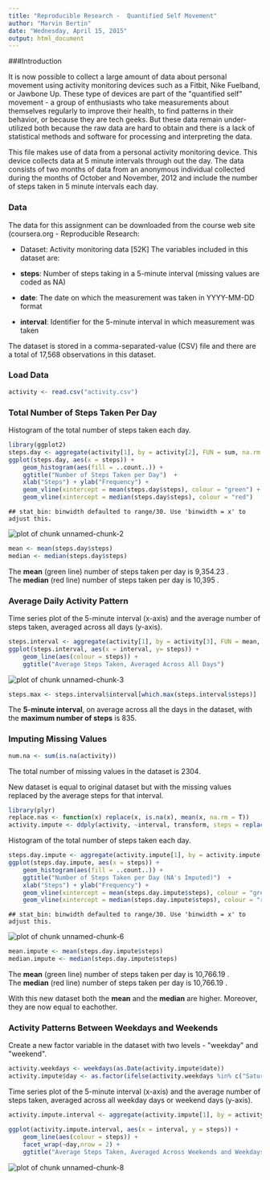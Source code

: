 ```yaml
---
title: "Reproducible Research -  Quantified Self Movement"
author: "Marvin Bertin"
date: "Wednesday, April 15, 2015"
output: html_document
---
```



###Introduction  


It is now possible to collect a large amount of data about personal movement using activity monitoring devices such as a Fitbit, Nike Fuelband, or Jawbone Up. These type of devices are part of the "quantified self" movement - a group of enthusiasts who take measurements about themselves regularly to improve their health, to find patterns in their behavior, or because they are tech geeks. But these data remain under-utilized both because the raw data are hard to obtain and there is a lack of statistical methods and software for processing and interpreting the data.

This file makes use of data from a personal activity monitoring device. This device collects data at 5 minute intervals through out the day. The data consists of two months of data from an anonymous individual collected during the months of October and November, 2012 and include the number of steps taken in 5 minute intervals each day.


### Data


The data for this assignment can be downloaded from the course web site (coursera.org - Reproducible Research:

- Dataset: Activity monitoring data [52K]
The variables included in this dataset are:

- **steps**: Number of steps taking in a 5-minute interval (missing values are coded as NA)

- **date**: The date on which the measurement was taken in YYYY-MM-DD format

- **interval**: Identifier for the 5-minute interval in which measurement was taken

The dataset is stored in a comma-separated-value (CSV) file and there are a total of 17,568 observations in this dataset.


### Load Data



```r
activity <- read.csv("activity.csv")
```


### Total Number of Steps Taken Per Day


Histogram of the total number of steps taken each day.


```r
library(ggplot2)
steps.day <- aggregate(activity[1], by = activity[2], FUN = sum, na.rm = T)
ggplot(steps.day, aes(x = steps)) + 
    geom_histogram(aes(fill = ..count..)) +
    ggtitle("Number of Steps Taken per Day")  +
    xlab("Steps") + ylab("Frequency") +
    geom_vline(xintercept = mean(steps.day$steps), colour = "green") +
    geom_vline(xintercept = median(steps.day$steps), colour = "red")
```

```
## stat_bin: binwidth defaulted to range/30. Use 'binwidth = x' to adjust this.
```

![plot of chunk unnamed-chunk-2](figure/unnamed-chunk-2-1.png) 

```r
mean <- mean(steps.day$steps)
median <- median(steps.day$steps)
```


The **mean** (green line) number of steps taken per day is 9,354.23 .  
The **median** (red line) number of steps taken per day is 10,395 .


### Average Daily Activity Pattern


Time series plot of the 5-minute interval (x-axis) and the average number of steps taken, averaged across all days (y-axis).


```r
steps.interval <- aggregate(activity[1], by = activity[3], FUN = mean, na.rm = T)
ggplot(steps.interval, aes(x = interval, y= steps)) +
    geom_line(aes(colour = steps)) +
    ggtitle("Average Steps Taken, Averaged Across All Days")
```

![plot of chunk unnamed-chunk-3](figure/unnamed-chunk-3-1.png) 

```r
steps.max <- steps.interval$interval[which.max(steps.interval$steps)]
```

The **5-minute interval**, on average across all the days in the dataset, with the **maximum number of steps** is 835.


### Imputing Missing Values



```r
num.na <- sum(is.na(activity))
```

The total number of missing values in the dataset is 2304.

New dataset is equal to original dataset but with the missing values replaced by the average steps for that interval.


```r
library(plyr)
replace.nas <- function(x) replace(x, is.na(x), mean(x, na.rm = T))
activity.impute <- ddply(activity, ~interval, transform, steps = replace.nas(steps))
```

Histogram of the total number of steps taken each day.


```r
steps.day.impute <- aggregate(activity.impute[1], by = activity.impute[2], FUN = sum, na.rm = T)
ggplot(steps.day.impute, aes(x = steps)) + 
    geom_histogram(aes(fill = ..count..)) +
    ggtitle("Number of Steps Taken per Day (NA's Imputed)")  +
    xlab("Steps") + ylab("Frequency") +
    geom_vline(xintercept = mean(steps.day.impute$steps), colour = "green") +
    geom_vline(xintercept = median(steps.day.impute$steps), colour = "red")
```

```
## stat_bin: binwidth defaulted to range/30. Use 'binwidth = x' to adjust this.
```

![plot of chunk unnamed-chunk-6](figure/unnamed-chunk-6-1.png) 

```r
mean.impute <- mean(steps.day.impute$steps)
median.impute <- median(steps.day.impute$steps)
```

The **mean** (green line) number of steps taken per day is 10,766.19 .  
The **median** (red line) number of steps taken per day is 10,766.19 .

With this new dataset both the **mean** and the **median** are higher. Moreover, they are now equal to eachother.


### Activity Patterns Between Weekdays and Weekends


Create a new factor variable in the dataset with two levels - "weekday" and "weekend".


```r
activity.weekdays <- weekdays(as.Date(activity.impute$date))
activity.impute$day <- as.factor(ifelse(activity.weekdays %in% c("Saturday", "Sunday"), "weekend", "weekday"))
```

Time series plot of the 5-minute interval (x-axis) and the average number of steps taken, averaged across all weekday days or weekend days (y-axis). 


```r
activity.impute.interval <- aggregate(activity.impute[1], by = activity.impute[c(3,4)], FUN = mean, na.rm = T)

ggplot(activity.impute.interval, aes(x = interval, y = steps)) +
    geom_line(aes(colour = steps)) +
    facet_wrap(~day,nrow = 2) +
    ggtitle("Average Steps Taken, Averaged Across Weekends and Weekdays")
```

![plot of chunk unnamed-chunk-8](figure/unnamed-chunk-8-1.png) 
